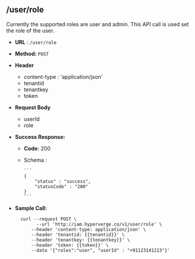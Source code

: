## /user/role

Currently the supported roles are user and admin. This API call is used set the role of the user.

* **URL** : `/user/role`
  
* **Method:** `POST`

* **Header**
	
	- content-type : 'application/json'
	- tenantid 
	- tenantkey
	- token
	
* **Request Body**

	- userId
	- role
	  
* **Success Response:**

  * **Code:** 200 <br />
  * Schema : 
		
		```	
		{
			"status" : "success",
			"statusCode" : "200"
		}
		```
	

* **Sample Call:**

   	
    	curl --request POST \
  			  --url 'http://iam.hyperverge.co/v1/user/role' \
            --header 'content-type: application/json' \
            --header 'tenantid: {{tenantid}}' \
            --header 'tenantkey: {{tenantkey}}' \
            --header 'token: {{token}}' \
            --data '{"roles":"user", "userId" : "+91123141213"}'
    	
    	
